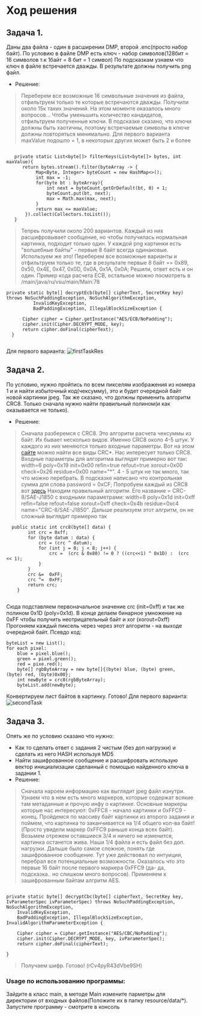 # Ход решения
  ## Задача 1.
  Даны два файла - один в расширении DMP, второй .enc(просто набор байт).
  По условию в файле DMP есть ключ - набор символов(128бит = 16 символов т.к 1байт = 8 бит = 1 символ)
  По подсказкам узнаем что ключ в файле встречается дважды. В результате должны получить png файл.
 - Решение:
  > Переберем все возможные 16 символьные значения из файла, отфильтруем только те которые встречаются дважды. Получили около 15к таких значений.
  На этом моменте оказалось много вопросов... Чтобы уменьшить количество кандидатов, отфильтруем полученные ключи. В подсказке сказано, что ключи должны быть хаотичны, поэтому встречаемые символы в ключе должны повторяться минимально. Для первого варианта maxValue подошло = 1, в некоторых других может быть 2 и более
  
 ```
 
    private static List<byte[]> filterKeys(List<byte[]> bytes, int maxValue){
       return bytes.stream().filter(byteArray -> {
            Map<Byte, Integer> byteCount = new HashMap<>();
            int max = -1;
            for(byte bt : byteArray){
                int next = byteCount.getOrDefault(bt, 0) + 1;
                byteCount.put(bt, next);
                max = Math.max(max, next);
            }
            return max <= maxValue;
        }).collect(Collectors.toList());
    }
 
 ```
  
 > Тепреь получили около 200 вариантов. Каждый из них расшифровывает сообщение, но чтобы получилась нормальная картинка, подходит только один.
  У каждой png картинки есть "волшебные байты" - первые 8 байт всегда одинаковые. Используем же это! Переберем все возможные варианты и отфильтруем только те,
  где в результате первые 8 байт == 0x89, 0x50, 0x4E, 0x47, 0x0D, 0x0A, 0x1A, 0x0A; Решили, ответ есть и он один.
  Пример кода расчета ECB, остальное можно посмотреть в /main/java/ru/vsu/main/Main:78
  ```
  private static byte[] decryptEcb(byte[] cipherText, SecretKey key) throws NoSuchPaddingException, NoSuchAlgorithmException,
            InvalidKeyException,
            BadPaddingException, IllegalBlockSizeException {

        Cipher cipher = Cipher.getInstance("AES/ECB/NoPadding");
        cipher.init(Cipher.DECRYPT_MODE, key);
        return cipher.doFinal(cipherText);
    }
    		

  ```
  
  Для первого варианта:
  ![firstTaskRes](https://user-images.githubusercontent.com/15637637/177873730-f0aca6b4-194f-4e07-9250-9e432adc23b0.png)

  ## Задача 2.
  По условию, нужно пройтись по всем пикселям изображения из номера 1 и и найти избыточный код(чексумму), это и будет очередной байт новой картинки jpeg.
  Так же сказано, что должны применить алгоритм CRC8. Только сначала нужно найти правильный полином(и как оказывается не только).
 - Решение: 
  > Сначала разберемся с CRC8. Это алгоритм расчета чексуммы из байт. Их бывает несколько видов. Именно CRC8 около 4-5 штук. У каждого из них меняются только входные параметры.
  Вот на этом [сайте](https://reveng.sourceforge.io/crc-catalogue/all.htm) можно найти все виды CRC*. Нас интересует только CRC8. 
  Входные параметры для алгоритма выглядят примерно вот так: width=6 poly=0x19 init=0x00 refin=true refout=true xorout=0x00 check=0x26 residue=0x00 name="*".
  4 - 5 штук не так много, так что можно перебрать. В подсказке написано что контрольная сумма для слова password = 0xCF; Попробуем каждый из CRC8 вот [здесь](http://www.sunshine2k.de/coding/javascript/crc/crc_js.html) 
  Находим правильный алгоритм. Его название = CRC-8/SAE-J1850 с входными параметрами: width=8 poly=0x1d init=0xff refin=false refout=false xorout=0xff check=0x4b residue=0xc4 name="CRC-8/SAE-J1850".
Дальше реализуем этот алгритм, он не сложный выглядит примерно так 
  
```
  public static int crc8(byte[] data) {
        int crc = 0xff;
        for (byte datum : data) {
            crc = (crc ^ datum);
            for (int j = 0; j < 8; j++) {
                crc =  (crc & 0x80) != 0 ? ((crc<<1) ^ 0x1D) :  (crc << 1);
            }
        }
        crc &=  0xFF;
        crc ^=  0xFF;
        return crc;
    }
    
```
    
 Сюда подставляем первоначальное значение crc (init=0xff) и так же полином  0x1D (poly=0x1d). В конце делаем бинарное умножение на 0xFF чтобы получить неотрицательный байт и xor (xorout=0xff)
  Прогоняем каждый пиксель через через этот алгоритм - на выходе очередной байт. Псевдо код:
    
```
byteList = new List();
for each pixel:
    blue = pixel.blue();
    green = pixel.green();
    red = pixe.red();
    byte[] rgbByteArray = new byte[]{(byte) blue, (byte) green,   (byte) red, (byte)0x00};
    int newByte = crc8(rgbByteArray);
    byteList.add(newByte);
```	

Конвертируем лист байтов в картинку. Готово! Для первого варианта:
![secondTask](https://user-images.githubusercontent.com/15637637/177873765-4c31b0dc-e4fb-4bbb-a9d8-3781fb894dad.jpeg)

  
  
## Задача 3.
 Опять же по условию сказано что нужно:
 - Как то сделать ответ с задания 2 чистым (без доп нагрузки) и сделать из него HASH используя MD5
 - Найти зашифрованное сообщение и расшифровать использую вектор инициализации сделанный с помощью найденного ключа в задании 1.
- Решение:
> Сначала нароем информацию как выглядит jpeg файл изнутри. Узнаем что в нем есть много маркеров, которые содержат всякие там метаданные и прочую инфу о картинке.
Основные маркеры которые нас интересуют: 0xFFC8 - начало картинки и 0xFFC9 - конец. Пройдемся по массиву байт картинки из второго задания и поймем, что картинка
то заканчивается на 1/4 общего кол-ва байт!(Просто увидели маркер 0xFFC9 раньше конца всех байт). Возьмем отрежем оставшиеся 3/4 и ничего не изменится, картинка останется жива. 
Наши 1/4 файла и есть файл без доп. нагрузки. Дальше было самое сложное, понять где зашифрованное сообщение. Тут уже действовал по интуиции, перебрал все потенциальные возможности.
Оказалось что это первые 16 байт после первого маркера 0xFFC9 (да- да, подсказка.. но слишком много вопросов). Применяем к зашифрованным байтам алгритм AES. 

```

private static byte[] decryptCbc(byte[] cipherText, SecretKey key, IvParameterSpec ivParameterSpec) throws NoSuchPaddingException, NoSuchAlgorithmException,
    InvalidKeyException,
    BadPaddingException, IllegalBlockSizeException, InvalidAlgorithmParameterException {
    
	Cipher cipher = Cipher.getInstance("AES/CBC/NoPadding");
	cipher.init(Cipher.DECRYPT_MODE, key, ivParameterSpec);
	return cipher.doFinal(cipherText);
	
}

```

> Получаем шифр. Готово! (rCv4pyR43dVbe9SH)


### Usage по использованию программы:
Зайдите в класс main, в методе Main измените парметры для директории от входных файлов(Положите их в папку resource/data/*). 
Запустите программу - смотрите в консоль
